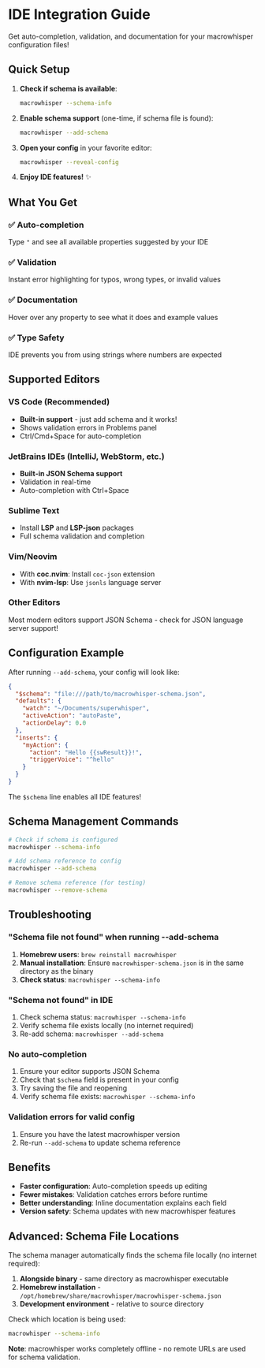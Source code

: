 # IDE Integration Guide

Get auto-completion, validation, and documentation for your macrowhisper configuration files!

## Quick Setup

1. **Check if schema is available**:
   ```bash
   macrowhisper --schema-info
   ```

2. **Enable schema support** (one-time, if schema file is found):
   ```bash
   macrowhisper --add-schema
   ```

3. **Open your config** in your favorite editor:
   ```bash
   macrowhisper --reveal-config
   ```

4. **Enjoy IDE features!** ✨

## What You Get

### ✅ Auto-completion
Type `"` and see all available properties suggested by your IDE

### ✅ Validation
Instant error highlighting for typos, wrong types, or invalid values

### ✅ Documentation
Hover over any property to see what it does and example values

### ✅ Type Safety
IDE prevents you from using strings where numbers are expected

## Supported Editors

### VS Code (Recommended)
- **Built-in support** - just add schema and it works!
- Shows validation errors in Problems panel
- Ctrl/Cmd+Space for auto-completion

### JetBrains IDEs (IntelliJ, WebStorm, etc.)
- **Built-in JSON Schema support**
- Validation in real-time
- Auto-completion with Ctrl+Space

### Sublime Text
- Install **LSP** and **LSP-json** packages
- Full schema validation and completion

### Vim/Neovim
- With **coc.nvim**: Install `coc-json` extension
- With **nvim-lsp**: Use `jsonls` language server

### Other Editors
Most modern editors support JSON Schema - check for JSON language server support!

## Configuration Example

After running `--add-schema`, your config will look like:

```json
{
  "$schema": "file:///path/to/macrowhisper-schema.json",
  "defaults": {
    "watch": "~/Documents/superwhisper",
    "activeAction": "autoPaste",
    "actionDelay": 0.0
  },
  "inserts": {
    "myAction": {
      "action": "Hello {{swResult}}!",
      "triggerVoice": "^hello"
    }
  }
}
```

The `$schema` line enables all IDE features!

## Schema Management Commands

```bash
# Check if schema is configured
macrowhisper --schema-info

# Add schema reference to config
macrowhisper --add-schema

# Remove schema reference (for testing)
macrowhisper --remove-schema
```

## Troubleshooting

### "Schema file not found" when running --add-schema
1. **Homebrew users**: `brew reinstall macrowhisper`
2. **Manual installation**: Ensure `macrowhisper-schema.json` is in the same directory as the binary
3. **Check status**: `macrowhisper --schema-info`

### "Schema not found" in IDE
1. Check schema status: `macrowhisper --schema-info`
2. Verify schema file exists locally (no internet required)
3. Re-add schema: `macrowhisper --add-schema`

### No auto-completion
1. Ensure your editor supports JSON Schema
2. Check that `$schema` field is present in your config
3. Try saving the file and reopening
4. Verify schema file exists: `macrowhisper --schema-info`

### Validation errors for valid config
1. Ensure you have the latest macrowhisper version
2. Re-run `--add-schema` to update schema reference

## Benefits

- **Faster configuration**: Auto-completion speeds up editing
- **Fewer mistakes**: Validation catches errors before runtime  
- **Better understanding**: Inline documentation explains each field
- **Version safety**: Schema updates with new macrowhisper features

## Advanced: Schema File Locations

The schema manager automatically finds the schema file locally (no internet required):

1. **Alongside binary** - same directory as macrowhisper executable
2. **Homebrew installation** - `/opt/homebrew/share/macrowhisper/macrowhisper-schema.json`
3. **Development environment** - relative to source directory

Check which location is being used:
```bash
macrowhisper --schema-info
```

**Note**: macrowhisper works completely offline - no remote URLs are used for schema validation.